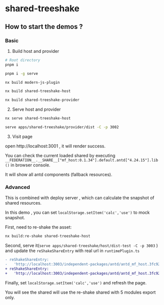 # shared-treeshake

## How to start the demos ?

### Basic 

1. Build host and provider

```bash
# Root directory
pnpm i

pnpm i -g serve

nx build modern-js-plugin

nx build shared-treeshake-host

nx build shared-treeshake-provider

```
2. Serve host and provider

```bash
nx serve shared-treeshake-host

serve apps/shared-treeshake/provider/dist -C -p 3002 
```

3. Visit page

open http://localhost:3001 , it will render success. 

You can check the current loaded shared by executing `__FEDERATION__.__SHARE__["mf_host:0.1.34"].default.antd["4.24.15"].lib()` in browser console.

It will show all antd components (fallback resources).


<!-- 4. Set localStorage to mock snapshot

```bash
localStorage.setItem('calc','no-use')
```

It will use the fallback resources. 

5. Refresh the page (Use fallback)

Execute `__FEDERATION__.__SHARE__["mf_host:0.1.34"].default.antd["4.24.15"].lib()` in browser console.

It will show export all components .  -->

### Advanced

This is combined with deploy server , which can calculate the snapshot of shared resources.

In this demo , you can set `localStorage.setItem('calc','use')` to mock snapshot.

First, need to re-shake the asset:

```bash
nx build:re-shake shared-treeshake-host
```

Second, serve it(`serve apps/shared-treeshake/host/dist-test -C -p 3003` ) and update the `reShakeShareEntry` with real url in `runtimePlugin.ts`

```diff
- reShakeShareEntry:
-   'http://localhost:3003/independent-packages/antd/antd_mf_host.3fc92539.js',
+ reShakeShareEntry:
+   'http://localhost:3003/independent-packages/antd/antd_mf_host.3fc92539.js',
```

Finally, set `localStorage.setItem('calc','use')` and refresh the page.

You will see the shared will use the re-shake shared with 5 modules export only.
